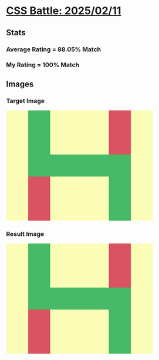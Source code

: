 # [CSS Battle: 2025/02/11](https://cssbattle.dev/play/xgAQYkNCbN5bBZHz54KA)

## Stats

### Average Rating = 88.05% Match

### My Rating = 100% Match

## Images

### Target Image

![](./images/target.png)

### Result Image

![](./images/result.png)
